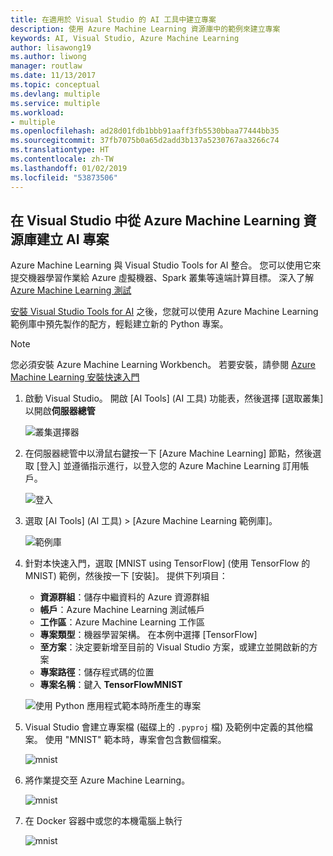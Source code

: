 ```yaml
---
title: 在適用於 Visual Studio 的 AI 工具中建立專案
description: 使用 Azure Machine Learning 資源庫中的範例來建立專案
keywords: AI, Visual Studio, Azure Machine Learning
author: lisawong19
ms.author: liwong
manager: routlaw
ms.date: 11/13/2017
ms.topic: conceptual
ms.devlang: multiple
ms.service: multiple
ms.workload:
- multiple
ms.openlocfilehash: ad28d01fdb1bbb91aaff3fb5530bbaa77444bb35
ms.sourcegitcommit: 37fb7075b0a65d2add3b137a5230767aa3266c74
ms.translationtype: HT
ms.contentlocale: zh-TW
ms.lasthandoff: 01/02/2019
ms.locfileid: "53873506"
---
```

## <a name="create-an-ai-project-from-the-azure-machine-learning-gallery-in-visual-studio"></a>在 Visual Studio 中從 Azure Machine Learning 資源庫建立 AI 專案

Azure Machine Learning 與 Visual Studio Tools for AI 整合。 您可以使用它來提交機器學習作業給 Azure 虛擬機器、Spark 叢集等遠端計算目標。 深入了解 [Azure Machine Learning 測試](https://docs.microsoft.com/azure/machine-learning/preview/experimentation-service-configuration)

[安裝 Visual Studio Tools for AI](installation.md) 之後，您就可以使用 Azure Machine Learning 範例庫中預先製作的配方，輕鬆建立新的 Python 專案。

> [!NOTE]
> 您必須安裝 Azure Machine Learning Workbench。 若要安裝，請參閱 [Azure Machine Learning 安裝快速入門](https://docs.microsoft.com/azure/machine-learning/preview/quickstart-installation)

1. 啟動 Visual Studio。 開啟 [AI Tools] (AI 工具) 功能表，然後選擇 [選取叢集] 以開啟**伺服器總管**

    ![叢集選擇器](media/create-project-gallery/select-cluster.png)

2. 在伺服器總管中以滑鼠右鍵按一下 [Azure Machine Learning] 節點，然後選取 [登入] 並遵循指示進行，以登入您的 Azure Machine Learning 訂用帳戶。

    ![登入](media/create-project-gallery/azureml-login.png)

3. 選取 [AI Tools] (AI 工具) > [Azure Machine Learning 範例庫]。

    ![範例庫](media/create-project-gallery/gallery.png)

4. 針對本快速入門，選取 [MNIST using TensorFlow] (使用 TensorFlow 的 MNIST) 範例，然後按一下 [安裝]。 提供下列項目：

   - **資源群組**：儲存中繼資料的 Azure 資源群組
   - **帳戶**：Azure Machine Learning 測試帳戶
   - **工作區**：Azure Machine Learning 工作區
   - **專案類型**：機器學習架構。 在本例中選擇 [TensorFlow]
   - **至方案**：決定要新增至目前的 Visual Studio 方案，或建立並開啟新的方案
   - **專案路徑**：儲存程式碼的位置
   - **專案名稱**：鍵入 **TensorFlowMNIST**

   ![使用 Python 應用程式範本時所產生的專案](media/create-project-gallery/new-AzureSampleProject.png)

5. Visual Studio 會建立專案檔 (磁碟上的 `.pyproj` 檔) 及範例中定義的其他檔案。 使用 "MNIST" 範本時，專案會包含數個檔案。

    ![mnist](media/create-project-gallery/azml-mnist.png)

6. 將作業提交至 Azure Machine Learning。

    ![mnist](media/create-project-gallery/submit-azml.png)

7. 在 Docker 容器中或您的本機電腦上執行

    ![mnist](media/create-project-gallery/azml-local.png)